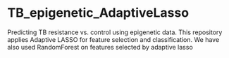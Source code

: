 # TB_epigenetic_AdaptiveLasso
Predicting TB resistance vs. control using epigenetic data. This repository applies Adaptive LASSO for feature selection  and classification. We have also used RandomForest on features selected by adaptive lasso
